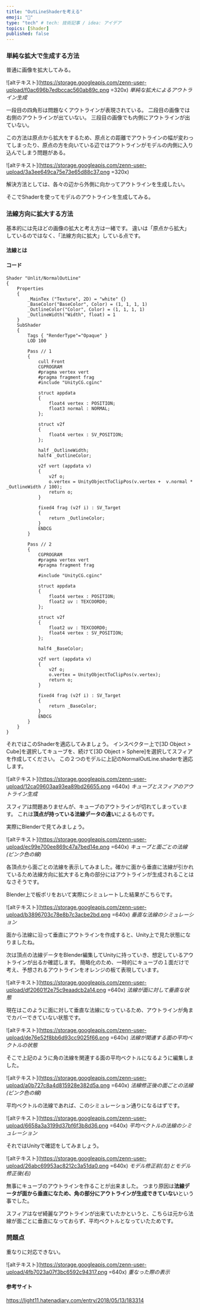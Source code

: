 ```yaml
---
title: "OutLineShaderを考える"
emoji: "📑"
type: "tech" # tech: 技術記事 / idea: アイデア
topics: [Shader]
published: false
---
```


### 単純な拡大で生成する方法

普通に画像を拡大してみる。

![altテキスト](https://storage.googleapis.com/zenn-user-upload/f0ac696b7edbccac560ab89c.png =320x)
*単純な拡大によるアウトライン生成*

一段目の四角形は問題なくアウトラインが表現されている。
二段目の画像では右側のアウトラインが出ていない。
三段目の画像でも内側にアウトラインが出ていない。

この方法は原点から拡大をするため、原点との距離でアウトラインの幅が変わってしまったり、原点の方を向いている辺ではアウトラインがモデルの内側に入り込んでしまう問題がある。

![altテキスト](https://storage.googleapis.com/zenn-user-upload/3a3ee649ca75e73e65d88c37.png =320x)

解決方法としては、各々の辺から外側に向かってアウトラインを生成したい。

そこでShaderを使ってモデルのアウトラインを生成してみる。

### 法線方向に拡大する方法
基本的には先ほどの画像の拡大と考え方は一緒です。
違いは「原点から拡大」しているのではなく、「法線方向に拡大」している点です。

#### 法線とは

#### コード

```NormalOutLine.shader
Shader "Unlit/NormalOutLine"
{
    Properties
    {
        _MainTex ("Texture", 2D) = "white" {}
        _BaseColor("BaseColor", Color) = (1, 1, 1, 1)
        _OutlineColor("Color", Color) = (1, 1, 1, 1)
        _OutlineWidth("Width", float) = 1
    }
    SubShader
    {
        Tags { "RenderType"="Opaque" }
        LOD 100

        Pass // 1
        {
            cull Front
            CGPROGRAM
            #pragma vertex vert
            #pragma fragment frag
            #include "UnityCG.cginc"

            struct appdata
            {
                float4 vertex : POSITION;
                float3 normal : NORMAL;
            };

            struct v2f
            {
                float4 vertex : SV_POSITION;
            };

            half _OutlineWidth;
            half4 _OutlineColor;
            
            v2f vert (appdata v)
            {
                v2f o;
                o.vertex = UnityObjectToClipPos(v.vertex +  v.normal * _OutlineWidth / 100);
                return o;
            }

            fixed4 frag (v2f i) : SV_Target
            {
                return _OutlineColor;
            }
            ENDCG
        }
        
        Pass // 2
        {
            CGPROGRAM
            #pragma vertex vert
            #pragma fragment frag

            #include "UnityCG.cginc"

            struct appdata
            {
                float4 vertex : POSITION;
                float2 uv : TEXCOORD0;
            };

            struct v2f
            {
                float2 uv : TEXCOORD0;
                float4 vertex : SV_POSITION;
            };

            half4 _BaseColor;

            v2f vert (appdata v)
            {
                v2f o;
                o.vertex = UnityObjectToClipPos(v.vertex);
                return o;
            }

            fixed4 frag (v2f i) : SV_Target
            {
                return _BaseColor;
            }
            ENDCG
        }
    }
}
```

それではこのShaderを適応してみましょう。
インスペクター上で[3D Object > Cube]を選択してキューブを、続けて[3D Object > Sphere]を選択してスフィアを作成してください。
この２つのモデルに上記のNormalOutLine.shaderを適応します。

![altテキスト](https://storage.googleapis.com/zenn-user-upload/12ca09603aa93ea89bd26655.png =640x)
*キューブとスフィアのアウトライン生成*

スフィアは問題ありませんが、キューブのアウトラインが切れてしまっています。
これは**頂点が持っている法線データの違い**によるものです。

実際にBlenderで見てみましょう。

![altテキスト](https://storage.googleapis.com/zenn-user-upload/ec99e700ee869c47a7bed14e.png =640x)
*キューブと面ごとの法線(ピンク色の線)*

各頂点から面ごとの法線を表示してみました。確かに面から垂直に法線が引かれているため法線方向に拡大すると角の部分にはアウトラインが生成されることはなさそうです。

Blender上で板ポリをおいて実際にシミュレートした結果がこちらです。

![altテキスト](https://storage.googleapis.com/zenn-user-upload/b3896703c78e8b7c3acbe2bd.png =640x)
*垂直な法線のシミュレーション*

面から法線に沿って垂直にアウトラインを作成すると、Unity上で見た状態になりましたね。

次は頂点の法線データをBlender編集してUnityに持っていき、想定しているアウトラインが出るか確認します。
簡略化のため、一時的にキューブの１面だけで考え、予想されるアウトラインをオレンジの板て表現しています。

![altテキスト](https://storage.googleapis.com/zenn-user-upload/df20601f2e75c9eaadcb2a14.png =640x)
*法線が面に対して垂直な状態*

現在はこのように面に対して垂直な法線になっているため、アウトラインが角までカバーできていない状態です。

![altテキスト](https://storage.googleapis.com/zenn-user-upload/de76e52f8bb6d93cc9025f66.png =640x)
*法線が関連する面の平均ベクトルの状態*

そこで上記のように角の法線を関連する面の平均ベクトルになるように編集しました。

![altテキスト](https://storage.googleapis.com/zenn-user-upload/a0b727c8a4d815928e382d5a.png =640x)
*法線修正後の面ごとの法線(ピンク色の線)*

平均ベクトルの法線であれば、このシミュレーション通りになるはずです。

![altテキスト](https://storage.googleapis.com/zenn-user-upload/6658a3a3199d37bf6f3b8d36.png =640x)
*平均ベクトルの法線のシミュレーション*

それではUnityで確認をしてみましょう。

![altテキスト](https://storage.googleapis.com/zenn-user-upload/26abc69953ac8212c3a51da0.png =640x)
*モデル修正前(左)とモデル修正後(右)*

無事にキューブのアウトラインを作ることが出来ました。
つまり原因は**法線データが面から垂直になため、角の部分にアウトラインが生成できていない**という事でした。

スフィアはなぜ綺麗なアウトラインが出来ていたかというと、こちらは元から法線が面ごとに垂直になっておらず、平均ベクトルとなっていたためです。

### 問題点

重なりに対応できない。

![altテキスト](https://storage.googleapis.com/zenn-user-upload/4fb7023a07f3bc6592c94317.png =640x)
*重なった際の表示*

#### 参考サイト
https://light11.hatenadiary.com/entry/2018/05/13/183314